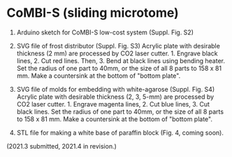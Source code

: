 # CoMBI-S (sliding microtome) 

1. Arduino sketch for CoMBI-S low-cost system (Suppl. Fig. S2)


2. SVG file of frost distributor (Suppl. Fig. S3)
   Acrylic plate with desirable thickness (2 mm) are processed by CO2 laser cutter. 1. Engrave black lines, 2. Cut red lines. Then,  3. Bend at black lines using bending heater. 
   Set the radius of one part to 40mm, or the size of all 8 parts to 158 x 81 mm. Make a countersink at the bottom of "bottom plate".

3. SVG file of molds for embedding with white-agarose (Suppl. Fig. S4)
   Acrylic plate with desirable thickness (2, 3, 5-mm) are processed by CO2 laser cutter. 1. Engrave magenta lines, 2. Cut blue lines, 3. Cut black lines.
   Set the radius of one part to 40mm, or the size of all 8 parts to 158 x 81 mm. Make a countersink at the bottom of "bottom plate".

4. STL file for making a white base of paraffin block (Fig. 4, coming soon).

(2021.3 submitted, 2021.4 in revision.)
